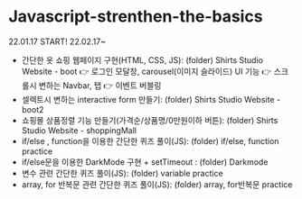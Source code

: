 # Javascript-strenthen-the-basics
22.01.17 START!
22.02.17~
 - 간단한 옷 쇼핑 웹페이지 구현(HTML, CSS, JS): (folder) Shirts Studio Website - boot
   👉 로그인 모달창, carousel(이미지 슬라이드) UI 기능
   👉 스크롤시 변하는 Navbar, 탭 
   👉 이벤트 버블링
 - 셀렉트시 변하는 interactive form 만들기: (folder) Shirts Studio Website - boot2
 - 쇼핑몰 상품정렬 기능 만들기(가격순/상품명/0만원이하 버튼): (folder) Shirts Studio Website - shoppingMall
 - if/else , function을 이용한 간단한 퀴즈 풀이(JS): (folder) if/else, function practice
 - if/else문을 이용한 DarkMode 구현 + setTimeout : (folder) Darkmode
 - 변수 관련 간단한 퀴즈 풀이(JS): (folder) variable practice
 - array, for 반복문 관련 간단한 퀴즈 풀이(JS): (folder) array, for반복문 practice
